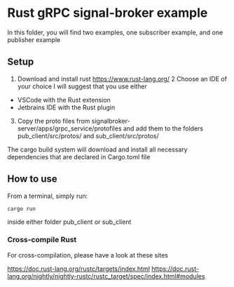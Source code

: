 
# Rust gRPC signal-broker example

In this folder, you will find two examples, one subscriber example, and one publisher example

## Setup
1. Download and install rust https://www.rust-lang.org/
2 Choose an IDE of your choice I will suggest that you use either
* VSCode with the Rust extension
* Jetbrains IDE with the Rust plugin
3. Copy the proto files from signalbroker-server/apps/grpc_service/protofiles and add them to the folders pub_client/src/protos/ and sub_client/src/protos/

The cargo build system will download and install all necessary dependencies that are declared in Cargo.toml file

## How to use
From a terminal, simply run:
```
cargo run 
```
inside either folder pub_client or sub_client

### Cross-compile Rust
For cross-compilation, please have a look at these sites

https://doc.rust-lang.org/rustc/targets/index.html
https://doc.rust-lang.org/nightly/nightly-rustc/rustc_target/spec/index.html#modules